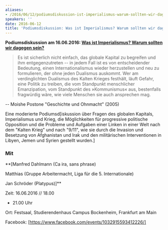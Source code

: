 ```yaml
---
aliases:
- /2016/06/12/podiumsdiskussion-ist-imperialismus-warum-sollten-wir-dagegen-sein
speakers: ''
date: 2016-06-12
title: 'Podiumsdiskussion: Was ist Imperialismus? Warum sollten wir dagegen sein?'
---
```


**Podiumsdiskussion am 16.06.2016: [Was ist Imperialismus? Warum sollten wir dagegen sein?](https://www.facebook.com/events/1032915593412226/)**

>Es ist sicherlich nicht einfach, das globale Kapital zu begreifen und ihm entgegenzutreten -- in jedem Fall ist es von entscheidender Bedeutung, einen Internationalismus wieder herzustellen und neu zu formulieren, der ohne jeden Dualismus auskommt. Wer am verdinglichten Dualismus des Kalten Krieges festhält, läuft Gefahr, eine Politik zu treiben, die vom Standpunkt menschlicher Emanzipation, vom Standpunkt des »Kommunismus« aus, bestenfalls fragwürdig wäre, wie viele Menschen sie auch ansprechen mag.

-- Moishe Postone "Geschichte und Ohnmacht" (2005)

Eine moderierte Podiumsd[iskussion über Fragen des globalen Kapitals, Imperialismus und Krieg, die Möglichkeiten für progressive politische Opposition und die Probleme und Aufgaben einer Linken in einer Welt nach dem "Kalten Krieg" und nach "9/11", wie sie durch die Invasion und Besetzung von Afghanistan und Irak und den militärischen Interventionen in Libyen, Jemen und Syrien gestellt wurden.]

### Mit

**[Manfred Dahlmann (Ca ira, sans phrase)

Matthias (Gruppe Arbeitermacht, Liga für die 5. Internationale)

Jan Schröder (Platypus)]**

Zeit: 16.06.2016 // 18.00
 - 21.00 Uhr

Ort: Festsaal, Studierendenhaus Campus Bockenheim, Frankfurt am Main

Facebook: [https://www.facebook.com/events/1032915593412226/]

